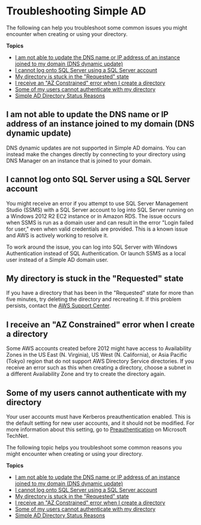 # Troubleshooting Simple AD<a name="simple_ad_troubleshooting"></a>

The following can help you troubleshoot some common issues you might encounter when creating or using your directory\.

**Topics**
+ [I am not able to update the DNS name or IP address of an instance joined to my domain \(DNS dynamic update\)](#dns_dynamic_updates)
+ [I cannot log onto SQL Server using a SQL Server account](#sql_login_fail)
+ [My directory is stuck in the "Requested" state](#stuck_in_requested1)
+ [I receive an "AZ Constrained" error when I create a directory](#contrained_az1)
+ [Some of my users cannot authenticate with my directory](#kerberos_preauth1)
+ [Simple AD Directory Status Reasons](simple_ad_troubleshooting_reasons.md)

## I am not able to update the DNS name or IP address of an instance joined to my domain \(DNS dynamic update\)<a name="dns_dynamic_updates"></a>

DNS dynamic updates are not supported in Simple AD domains\. You can instead make the changes directly by connecting to your directory using DNS Manager on an instance that is joined to your domain\.

## I cannot log onto SQL Server using a SQL Server account<a name="sql_login_fail"></a>

You might receive an error if you attempt to use SQL Server Management Studio \(SSMS\) with a SQL Server account to log into SQL Server running on a Windows 2012 R2 EC2 instance or in Amazon RDS\. The issue occurs when SSMS is run as a domain user and can result in the error "Login failed for user," even when valid credentials are provided\. This is a known issue and AWS is actively working to resolve it\.

To work around the issue, you can log into SQL Server with Windows Authentication instead of SQL Authentication\. Or launch SSMS as a local user instead of a Simple AD domain user\. 

## My directory is stuck in the "Requested" state<a name="stuck_in_requested1"></a>

If you have a directory that has been in the "Requested" state for more than five minutes, try deleting the directory and recreating it\. If this problem persists, contact the [AWS Support Center](https://console.aws.amazon.com/support/home#/)\.

## I receive an "AZ Constrained" error when I create a directory<a name="contrained_az1"></a>

Some AWS accounts created before 2012 might have access to Availability Zones in the US East \(N\. Virginia\), US West \(N\. California\), or Asia Pacific \(Tokyo\) region that do not support AWS Directory Service directories\. If you receive an error such as this when creating a directory, choose a subnet in a different Availability Zone and try to create the directory again\.

## Some of my users cannot authenticate with my directory<a name="kerberos_preauth1"></a>

Your user accounts must have Kerberos preauthentication enabled\. This is the default setting for new user accounts, and it should not be modified\. For more information about this setting, go to [Preauthentication](http://technet.microsoft.com/en-us/library/cc961961.aspx) on Microsoft TechNet\.

The following topic helps you troubleshoot some common reasons you might encounter when creating or using your directory\.

**Topics**
+ [I am not able to update the DNS name or IP address of an instance joined to my domain \(DNS dynamic update\)](#dns_dynamic_updates)
+ [I cannot log onto SQL Server using a SQL Server account](#sql_login_fail)
+ [My directory is stuck in the "Requested" state](#stuck_in_requested1)
+ [I receive an "AZ Constrained" error when I create a directory](#contrained_az1)
+ [Some of my users cannot authenticate with my directory](#kerberos_preauth1)
+ [Simple AD Directory Status Reasons](simple_ad_troubleshooting_reasons.md)
